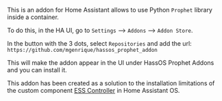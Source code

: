This is an addon for Home Assistant allows to use Python `Prophet` library inside a container.

To do this, in the HA UI, go to `Settings` --> `Addons` --> `Addon Store`.

In the button with the 3 dots, select `Repositories` and add the url: `https://github.com/mgenrique/hassos_prophet_addon`

This will make the addon appear in the UI under HassOS Prophet Addons and you can install it.


This addon has been created as a solution to the installation limitations of the custom component [ESS Controller](https://github.com/mgenrique/ESS_ControllerHA) in Home Assistant OS.


